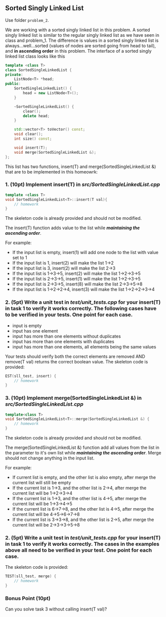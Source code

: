 ## Sorted Singly Linked List

Use folder ```problem_2```.

We are working with a sorted singly linked list in this problem. A sorted singly linked list is similar to the regular singly linked list as we have seen in class and problem_1. The difference is values in a sorted singly linked list is always...well...sorted (values of nodes are sorted going from head to tail), and **in ascending order** in this problem. The interface of a sorted singly linked list class looks like this 
```C++
template <class T>
class SortedSingleLinkedList {
private:
    ListNode<T> *head;
public:
    SortedSingleLinkedList() {
        head = new ListNode<T>();
    }

    ~SortedSingleLinkedList() {
        clear();
        delete head;
    }

    std::vector<T> toVector() const;
    void clear();
    int size() const;

    void insert(T);
    void merge(SortedSingleLinkedList &);
};
```

This list has two functions, insert(T) and merge(SortedSingleLinkedList &) that are to be implemented in this homeowrk:

### 1. (10pt) Implement insert(T) in ***src/SortedSingleLinkedList.cpp***
```C++
template <class T>
void SortedSingleLinkedList<T>::insert(T val){
    // homework
}
```
The skeleton code is already provided and should not be modified. 

The insert(T) function adds value to the list while ***maintaining the ascending order***. 

For example:

* If the input list is empty, insert(1) will add one node to the list with value set to 1
* If the input list is 1, insert(2) will make the list 1->2
* If the input list is 3, insert(2) will make the list 2->3
* If the input list is 1->3->5, insert(2) will make the list 1->2->3->5
* If the input list is 2->3->5, insert(1) will make the list 1->2->3->5
* If the input list is 2->3->5, insert(8) will make the list 2->3->5->8
* If the input list is 1->2->2->4, insert(3) will make the list 1->2->2->3->4


### 2. (5pt) Write a unit test in ***test/unit_tests.cpp*** for your insert(T) in task 1 to verify it works correctly. The following cases have to be verified in your tests. One point for each case.

* input is empty
* input has one element
* input has more than one elements without duplicates
* input has more than one elements with duplicates
* input has more than one elements, all elements being the same values

Your tests should verify both the correct elements are removed AND remove(T val) returns the correct boolean value. The skeleton code is provided:

```C++
EST(sll_test, insert) {
    // homework
}
```

### 3. (10pt) Implement merge(SortedSingleLinkedList &) in ***src/SortedSingleLinkedList.cpp***
```C++
template<class T>
void SortedSingleLinkedList<T>::merge(SortedSingleLinkedList &) {
    // homework
}
```
The skeleton code is already provided and should not be modified. 

The merge(SortedSingleLinkedList &) function add all values from the list in the parameter to it's own list while ***maintaining the ascending order***. Merge should not change anything in the input list. 

For example:

* If current list is empty, and the other list is also empty, after merge the current list will still be empty
* If the current list is 1->3, and the other list is 2->4, after merge the current list will be 1->2->3->4
* If the current list is 1->3, and the other list is 4->5, after merge the current list will be 1->3->4->5
* If the current list is 6->7->8, and the other list is 4->5, after merge the current list will be 4->5->6->7->8
* If the current list is 3->3->8, and the other list is 2->5, after merge the current list will be 2->3->3->5->8

### 2. (5pt) Write a unit test in ***test/unit_tests.cpp*** for your insert(T) in task 1 to verify it works correctly. The cases in the examples above all need to be verified in your test. One point for each case.

The skeleton code is provided:

```C++
TEST(sll_test, merge) {
    // homework
}
```

### Bonus Point (10pt)
Can you solve task 3 without calling insert(T val)?

